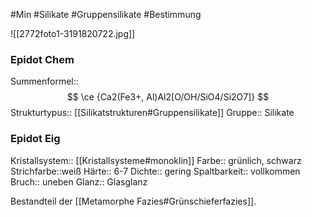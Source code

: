 #Min #Silikate #Gruppensilikate #Bestimmung 

![[2772foto1-3191820722.jpg]]
<!--ID: 1705934303067-->


### Epidot Chem

Summenformel:: $$ \ce {Ca2(Fe3+,
Al)Al2[O/OH/SiO4/Si2O7]} $$
Strukturtypus:: [[Silikatstrukturen#Gruppensilikate]]
Gruppe:: Silikate
<!--ID: 1705934303071-->


### Epidot Eig

Kristallsystem:: [[Kristallsysteme#monoklin]]
Farbe:: grünlich, schwarz
Strichfarbe::weiß
Härte:: 6-7
Dichte:: gering
Spaltbarkeit:: vollkommen
Bruch:: uneben
Glanz:: Glasglanz
<!--ID: 1705934303076-->


Bestandteil der [[Metamorphe Fazies#Grünschieferfazies]].




